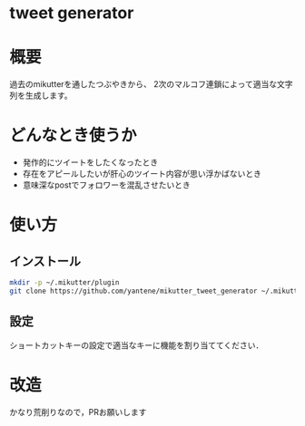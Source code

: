 tweet generator
===============

# 概要

過去のmikutterを通したつぶやきから、
2次のマルコフ連鎖によって適当な文字列を生成します。

# どんなとき使うか

- 発作的にツイートをしたくなったとき
- 存在をアピールしたいが肝心のツイート内容が思い浮かばないとき
- 意味深なpostでフォロワーを混乱させたいとき

# 使い方

## インストール

```bash
mkdir -p ~/.mikutter/plugin
git clone https://github.com/yantene/mikutter_tweet_generator ~/.mikutter/plugin/tweet_generator
```

## 設定

ショートカットキーの設定で適当なキーに機能を割り当ててください．

# 改造

かなり荒削りなので，PRお願いします
